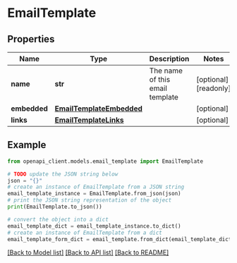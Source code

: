 # EmailTemplate


## Properties

Name | Type | Description | Notes
------------ | ------------- | ------------- | -------------
**name** | **str** | The name of this email template | [optional] [readonly] 
**embedded** | [**EmailTemplateEmbedded**](EmailTemplateEmbedded.md) |  | [optional] 
**links** | [**EmailTemplateLinks**](EmailTemplateLinks.md) |  | [optional] 

## Example

```python
from openapi_client.models.email_template import EmailTemplate

# TODO update the JSON string below
json = "{}"
# create an instance of EmailTemplate from a JSON string
email_template_instance = EmailTemplate.from_json(json)
# print the JSON string representation of the object
print(EmailTemplate.to_json())

# convert the object into a dict
email_template_dict = email_template_instance.to_dict()
# create an instance of EmailTemplate from a dict
email_template_form_dict = email_template.from_dict(email_template_dict)
```
[[Back to Model list]](../README.md#documentation-for-models) [[Back to API list]](../README.md#documentation-for-api-endpoints) [[Back to README]](../README.md)


